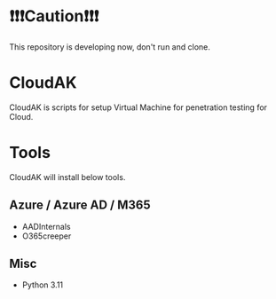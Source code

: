 # ❗❗❗Caution❗❗❗
This repository is developing now, don't run and clone.

# CloudAK
CloudAK is scripts for setup Virtual Machine for penetration testing for Cloud.

# Tools
CloudAK will install below tools.

## Azure / Azure AD / M365
* AADInternals
* O365creeper

## Misc
* Python 3.11